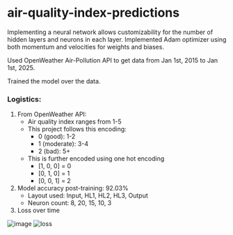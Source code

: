 # air-quality-index-predictions
Implementing a neural network allows customizability for the number of hidden layers and neurons in each layer.
Implemented Adam optimizer using both momentum and velocities for weights and biases.

Used OpenWeather Air-Pollution API to get data from Jan 1st, 2015 to Jan 1st, 2025.

Trained the model over the data.

### Logistics:
1. From OpenWeather API:
   - Air quality index ranges from 1-5
   - This project follows this encoding:
     - 0 (good):     1-2
     - 1 (moderate): 3-4
     - 2 (bad):      5+
   - This is further encoded using one hot encoding
     - [1, 0, 0] = 0
     - [0, 1, 0] = 1
     - [0, 0, 1] = 2
2. Model accuracy post-training: 92.03%
   - Layout used: Input, HL1, HL2, HL3, Output
   - Neuron count: 8, 20, 15, 10, 3
3. Loss over time

![image](https://github.com/user-attachments/assets/799f2025-eda4-4aa6-bf33-1ce81dffeae7)
![loss](https://github.com/user-attachments/assets/9c26ceb7-e4da-4c79-8663-2f4f42c81670)

